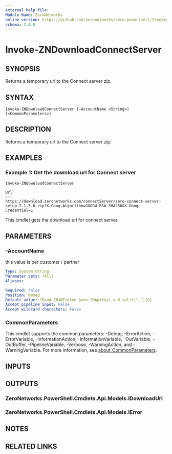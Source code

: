 ```yaml
---
external help file:
Module Name: ZeroNetworks
online version: https://github.com/zeronetworks/zero-powershell/tree/master/src/help/zeronetworks/invoke-zndownloadconnectserver
schema: 2.0.0
---
```


# Invoke-ZNDownloadConnectServer

## SYNOPSIS
Returns a temporary url to the Connect server zip.

## SYNTAX

```
Invoke-ZNDownloadConnectServer [-AccountName <String>] [<CommonParameters>]
```

## DESCRIPTION
Returns a temporary url to the Connect server zip.

## EXAMPLES

### Example 1: Get the download url for Connect server
```powershell
Invoke-ZNDownloadConnectServer
```

```output
Url
---
https://download.zeronetworks.com/connectServer/zero-connect-server-setup-2.1.5.0.zip?X-Goog-Algorithm=GOOG4-RSA-SHA256&X-Goog-Credential=…
```

This cmdlet gets the download url for connect server.

## PARAMETERS

### -AccountName
this value is per customer / partner

```yaml
Type: System.String
Parameter Sets: (All)
Aliases:

Required: False
Position: Named
Default value: (Read-ZNJWTtoken $env:ZNApiKey).aud.split(".")[0]
Accept pipeline input: False
Accept wildcard characters: False
```

### CommonParameters
This cmdlet supports the common parameters: -Debug, -ErrorAction, -ErrorVariable, -InformationAction, -InformationVariable, -OutVariable, -OutBuffer, -PipelineVariable, -Verbose, -WarningAction, and -WarningVariable. For more information, see [about_CommonParameters](http://go.microsoft.com/fwlink/?LinkID=113216).

## INPUTS

## OUTPUTS

### ZeroNetworks.PowerShell.Cmdlets.Api.Models.IDownloadUrl

### ZeroNetworks.PowerShell.Cmdlets.Api.Models.IError

## NOTES

## RELATED LINKS

